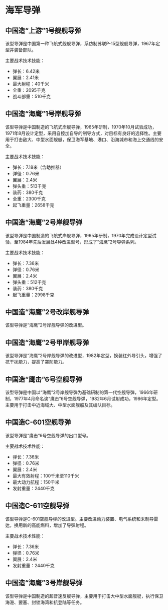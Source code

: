 # 海军导弹

## 中国造“上游”1号舰舰导弹

该型导弹是中国第一种飞航式舰舰导弹，系仿制苏联P-15型舰舰导弹，1967年定型并装备部队。

主要战术技术技能：

- 弹长：6.42米
- 翼展：2.41米
- 最大射程：40千米
- 全重：2095千克
- 战斗部重：510千克

## 中国造“海鹰”1号岸舰导弹

该型导弹是中国制造的飞航式岸舰导弹，1965年研制，1970年10月试验成功，1971年8月设计定型，采用自控加自导的制导方式，对目标有良好的选择性。主要用于打击敌大、中型水面舰艇，保卫海军基地、港口、沿海城市和海上交通线的安全。

主要战术技术技能：

- 弹长：7.18米（含助推器）
- 弹径：0.76米
- 翼展：2.4米
- 弹头重：513千克
- 装药：380千克
- 全重：2300千克
- 起飞重量：2658千克

## 中国造“海鹰”2号岸舰导弹

该型导弹是中国制造的飞航式岸舰导弹，1965年研制，1970年完成设计定型试验，至1984年先后发展处4种改进型号，形成了“海鹰”2号导弹系列。

主要战术技术技能：

- 弹长：7.36米
- 弹径：0.76米
- 翼展：2.4米
- 弹头重：512千克
- 装药：380千克
- 起飞重量：2998千克

## 中国造“海鹰”2号改岸舰导弹

该型导弹是“海鹰”2号岸舰导弹的改进型。

## 中国造“海鹰”2号甲岸舰导弹

该型导弹是“海鹰”2号岸舰导弹的改进型，1982年定型，换装红外导引头，增强了抗干扰能力，提高了突防能力。

## 中国造“鹰击”6号空舰导弹

该型导弹是中国以“海鹰”2号岸舰导弹为基础研制的第一代空舰导弹，1966年研制，1977年4月命名诶“鹰击”6号空舰导弹，1982年6月试射成功，1986年定型。主要用于打击中近海域大、中型水面舰船及其编队目标。

## 中国造C-601空舰导弹

该型导弹是“鹰击”6号空舰导弹的出口型号。

主要战术技术性能：

- 弹长：7.36米
- 弹径：0.76米
- 翼展：2.4米
- 最大有效射程：100千米至110千米
- 最大动力航程：150千米
- 发射重量：2440千克

## 中国造C-611空舰导弹

该型导弹是C-601空舰导弹的改进型。主要改进动力装置、电气系统和末制导雷达，换用新的高能燃料，增加了导弹射程。

主要战术技术性能：

- 弹长：7.36米
- 弹径：0.76米
- 翼展：2.4米
- 发射重量：2440千克

## 中国造“海鹰”3号岸舰导弹

该型导弹是中国制造的超音速反舰导弹，主要用于打击大中型水面舰艇，执行保卫海港、要塞、封锁海湾和抗登陆等任务。
